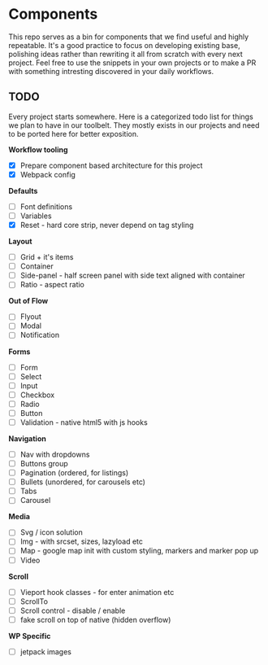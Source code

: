 # Components
This repo serves as a bin for components that we find useful and highly repeatable. It's a good practice to focus on developing existing base, polishing ideas rather than rewriting it all from scratch with every next project. Feel free to use the snippets in your own projects or to make a PR with something intresting discovered in your daily workflows.

## TODO
Every project starts somewhere. Here is a categorized todo list for things we plan to have in our toolbelt. They mostly exists in our projects and need to be ported here for better exposition.

__Workflow tooling__
- [x] Prepare component based architecture for this project
- [x] Webpack config

__Defaults__
- [ ] Font definitions
- [ ] Variables
- [x] Reset - hard core strip, never depend on tag styling

__Layout__
- [ ] Grid + it's items
- [ ] Container
- [ ] Side-panel - half screen panel with side text aligned with container
- [ ] Ratio - aspect ratio

__Out of Flow__
- [ ] Flyout
- [ ] Modal
- [ ] Notification

__Forms__
- [ ] Form
- [ ] Select
- [ ] Input 
- [ ] Checkbox
- [ ] Radio
- [ ] Button
- [ ] Validation - native html5 with js hooks

__Navigation__
- [ ] Nav with dropdowns
- [ ] Buttons group
- [ ] Pagination (ordered, for listings)
- [ ] Bullets (unordered, for carousels etc)
- [ ] Tabs
- [ ] Carousel

__Media__
- [ ] Svg / icon solution
- [ ] Img - with srcset, sizes, lazyload etc
- [ ] Map - google map init with custom styling, markers and marker pop up
- [ ] Video

__Scroll__
- [ ] Vieport hook classes - for enter animation etc
- [ ] ScrollTo
- [ ] Scroll control - disable / enable
- [ ] fake scroll on top of native (hidden overflow)

__WP Specific__
- [ ] jetpack images